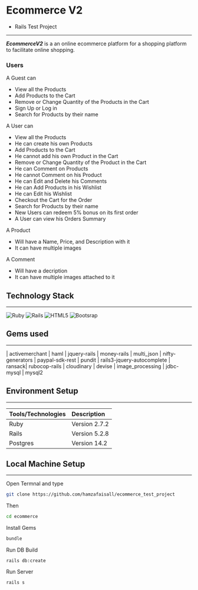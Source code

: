# Ecommerce V2
- Rails Test Project
---
_**EcommerceV2**_ is a an online ecommerce platform for a shopping platform to facilitate online shopping.
### Users
A Guest can
* View all the Products
* Add Products to the Cart
* Remove or Change Quantity of the Products in the Cart
* Sign Up or Log in
* Search for Products by their name

A User can
* View all the Products
* He can create his own Products
* Add Products to the Cart
* He cannot add his own Product in the Cart
* Remove or Change Quantity of the Product in the Cart
* He can Comment on Products
* He cannot Comment on his Product
* He can Edit and Delete his Comments
* He can Add Products in his Wishlist
* He can Edit his Wishlist
* Checkout the Cart for the Order
* Search for Products by their name
* New Users can redeem 5% bonus on its first order
* A User can view his Orders Summary

A Product
* Will have a Name, Price, and Description with it
* It can have multiple images

A Comment
* Will have a decription
* It can have multiple images attached to it





## Technology Stack
---
![Ruby](https://img.shields.io/badge/ruby-%23CC342D.svg?style=for-the-badge&logo=ruby&logoColor=white) ![Rails](https://img.shields.io/badge/rails-%23CC0000.svg?style=for-the-badge&logo=ruby-on-rails&logoColor=white) ![HTML5](https://img.shields.io/badge/html5-%23E34F26.svg?style=for-the-badge&logo=html5&logoColor=white) ![Bootsrap](https://img.shields.io/badge/Bootstrap-563D7C?style=for-the-badge&logo=bootstrap&logoColor=white)

## Gems used
---
| activemerchant | haml | jquery-rails
| money-rails | multi_json | nifty-generators
| paypal-sdk-rest | pundit | rails3-jquery-autocomplete
| ransack| rubocop-rails | cloudinary
| devise | image_processing | jdbc-mysql
| mysql2
## Environment Setup
---
| Tools/Technologies      | Description |
| :---        |:----   |
| Ruby   | Version 2.7.2        |
| Rails   | Version 5.2.8       |
| Postgres   | Version 14.2        |
## Local Machine Setup
---
Open Termnal and type
``` sh
git clone https://github.com/hamzafaisall/ecommerce_test_project
```
Then
```sh
cd ecommerce
```
Install Gems
``` sh
bundle
```
Run DB Build
```
rails db:create
```
Run Server
```
rails s
```
